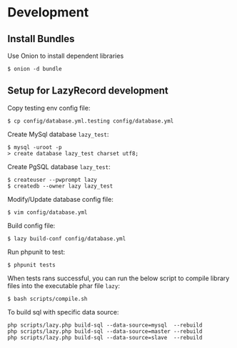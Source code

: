 # Development

## Install Bundles

Use Onion to install dependent libraries

    $ onion -d bundle

## Setup for LazyRecord development 

Copy testing env config file:

    $ cp config/database.yml.testing config/database.yml

Create MySql database `lazy_test`:

    $ mysql -uroot -p
    > create database lazy_test charset utf8;

Create PgSQL database `lazy_test`:

    $ createuser --pwprompt lazy
    $ createdb --owner lazy lazy_test

Modify/Update database config file:

    $ vim config/database.yml

Build config file:

    $ lazy build-conf config/database.yml


Run phpunit to test:

    $ phpunit tests

When tests rans successful, you can run the below script to compile library
files into the executable phar file `lazy`:

    $ bash scripts/compile.sh

To build sql with specific data source:

    php scripts/lazy.php build-sql --data-source=mysql  --rebuild
    php scripts/lazy.php build-sql --data-source=master --rebuild
    php scripts/lazy.php build-sql --data-source=slave  --rebuild

